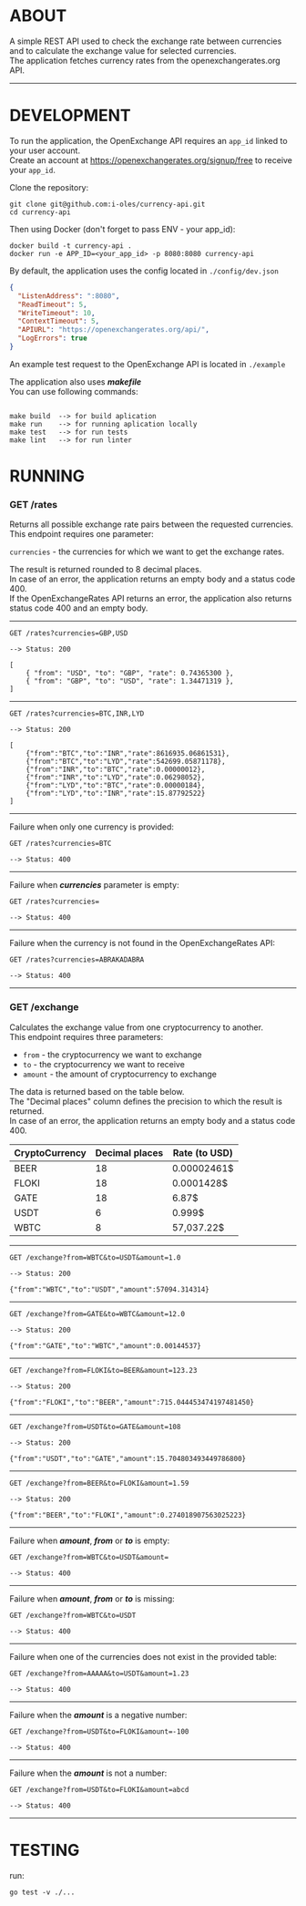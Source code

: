 # ABOUT

A simple REST API used to check the exchange rate between currencies and to calculate the exchange value for selected currencies.  
The application fetches currency rates from the openexchangerates.org API.

---
# DEVELOPMENT

To run the application, the OpenExchange API requires an `app_id` linked to your user account.  
Create an account at https://openexchangerates.org/signup/free to receive your `app_id`.

Clone the repository:

```
git clone git@github.com:i-oles/currency-api.git
cd currency-api
```

Then using Docker (don't forget to pass ENV - your app_id):
```
docker build -t currency-api .
docker run -e APP_ID=<your_app_id> -p 8080:8080 currency-api
```

By default, the application uses the config located in `./config/dev.json`

```json
{
  "ListenAddress": ":8080",
  "ReadTimeout": 5,
  "WriteTimeout": 10,
  "ContextTimeout": 5,
  "APIURL": "https://openexchangerates.org/api/",
  "LogErrors": true
}
```

An example test request to the OpenExchange API is located in `./example`

The application also uses ***makefile***  
You can use following commands:

```

make build  --> for build aplication
make run    --> for running aplication locally
make test   --> for run tests
make lint   --> for run linter

```

# RUNNING

### GET /rates

Returns all possible exchange rate pairs between the requested currencies.  
This endpoint requires one parameter:

`currencies` - the currencies for which we want to get the exchange rates.

The result is returned rounded to 8 decimal places.  
In case of an error, the application returns an empty body and a status code 400.  
If the OpenExchangeRates API returns an error, the application also returns status code 400 and an empty body.

---
`GET /rates?currencies=GBP,USD`

```
--> Status: 200

[
    { "from": "USD", "to": "GBP", "rate": 0.74365300 },
    { "from": "GBP", "to": "USD", "rate": 1.34471319 },
]
```
---

`GET /rates?currencies=BTC,INR,LYD`

```
--> Status: 200

[
    {"from":"BTC","to":"INR","rate":8616935.06861531},
    {"from":"BTC","to":"LYD","rate":542699.05871178},
    {"from":"INR","to":"BTC","rate":0.00000012},
    {"from":"INR","to":"LYD","rate":0.06298052},
    {"from":"LYD","to":"BTC","rate":0.00000184},
    {"from":"LYD","to":"INR","rate":15.87792522}
]
```

---
Failure when only one currency is provided:

`GET /rates?currencies=BTC`

```
--> Status: 400
```
---
Failure when ***currencies*** parameter is empty:  

`GET /rates?currencies=`

```
--> Status: 400
```
---
Failure when the currency is not found in the OpenExchangeRates API:

`GET /rates?currencies=ABRAKADABRA`

```
--> Status: 400
```
---



### GET /exchange

Calculates the exchange value from one cryptocurrency to another.  
This endpoint requires three parameters:

- `from` - the cryptocurrency we want to exchange
- `to` - the cryptocurrency we want to receive
- `amount` - the amount of cryptocurrency to exchange

The data is returned based on the table below.  
The "Decimal places" column defines the precision to which the result is returned.  
In case of an error, the application returns an empty body and a status code 400.  

| CryptoCurrency | Decimal places | Rate (to USD) |
| ----------- | ----------- | ----------- |
| BEER | 18 | 0.00002461$
| FLOKI | 18 | 0.0001428$
| GATE| 18 | 6.87$
| USDT | 6 | 0.999$
| WBTC | 8 | 57,037.22$

---
`GET /exchange?from=WBTC&to=USDT&amount=1.0`

```
--> Status: 200

{"from":"WBTC","to":"USDT","amount":57094.314314}
```
---
`GET /exchange?from=GATE&to=WBTC&amount=12.0`

```
--> Status: 200

{"from":"GATE","to":"WBTC","amount":0.00144537}
```
---
`GET /exchange?from=FLOKI&to=BEER&amount=123.23`

```
--> Status: 200

{"from":"FLOKI","to":"BEER","amount":715.044453474197481450}
```
---
`GET /exchange?from=USDT&to=GATE&amount=108`

```
--> Status: 200

{"from":"USDT","to":"GATE","amount":15.704803493449786800}
```
---
`GET /exchange?from=BEER&to=FLOKI&amount=1.59`

```
--> Status: 200

{"from":"BEER","to":"FLOKI","amount":0.274018907563025223}
```
---
Failure when ***amount***, ***from*** or ***to*** is empty:

`GET /exchange?from=WBTC&to=USDT&amount=`

```
--> Status: 400
```
---
Failure when ***amount***, ***from*** or ***to*** is missing:

`GET /exchange?from=WBTC&to=USDT`

```
--> Status: 400
```
---
Failure when one of the currencies does not exist in the provided table:

`GET /exchange?from=AAAAA&to=USDT&amount=1.23`

```
--> Status: 400
```
---
Failure when the ***amount*** is a negative number:

`GET /exchange?from=USDT&to=FLOKI&amount=-100`

```
--> Status: 400
```
---
Failure when the ***amount*** is not a number:

`GET /exchange?from=USDT&to=FLOKI&amount=abcd`

```
--> Status: 400
```
---

# TESTING

run:

```
go test -v ./...
```

